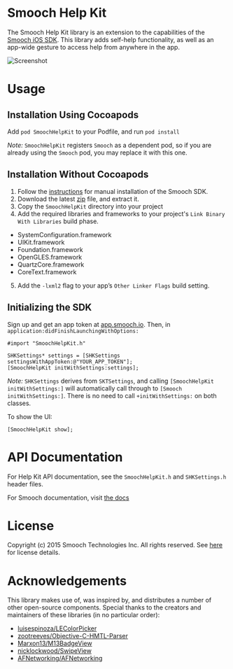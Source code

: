 # Smooch Help Kit

The Smooch Help Kit library is an extension to the capabilities of the [Smooch iOS SDK](https://github.com/smooch/smooch-ios). This library adds self-help functionality, as well as an app-wide gesture to access help from anywhere in the app.

![Screenshot](https://raw.githubusercontent.com/smooch/smooch-helpkit-ios/master/helpkit-demo.gif)

# Usage

## Installation Using Cocoapods

Add `pod SmoochHelpKit` to your Podfile, and run `pod install`

*Note:* `SmoochHelpKit` registers `Smooch` as a dependent pod, so if you are already using the `Smooch` pod, you may replace it with this one.

## Installation Without Cocoapods

1. Follow the [instructions](http://docs.smooch.io/ios/#manual-method) for manual installation of the Smooch SDK.
2. Download the latest [zip](https://github.com/smooch/smooch-helpkit-ios/archive/master.zip) file, and extract it.
3. Copy the `SmoochHelpKit` directory into your project
4. Add the required libraries and frameworks to your project's `Link Binary With Libraries` build phase.
  * SystemConfiguration.framework
  * UIKit.framework
  * Foundation.framework
  * OpenGLES.framework
  * QuartzCore.framework
  * CoreText.framework
5. Add the `-lxml2` flag to your app’s `Other Linker Flags` build setting.

## Initializing the SDK

Sign up and get an app token at [app.smooch.io](https://app.smooch.io). Then, in `application:didFinishLaunchingWithOptions:`

```objc
#import "SmoochHelpKit.h"

SHKSettings* settings = [SHKSettings settingsWithAppToken:@"YOUR_APP_TOKEN"];
[SmoochHelpKit initWithSettings:settings];
```

*Note:* `SHKSettings` derives from `SKTSettings`, and calling `[SmoochHelpKit initWithSettings:]` will automatically call through to `[Smooch initWithSettings:]`. There is no need to call `+initWithSettings:` on both classes.

To show the UI:

```objc
[SmoochHelpKit show];
```

# API Documentation

For Help Kit API documentation, see the `SmoochHelpKit.h` and `SHKSettings.h` header files.

For Smooch documentation, visit [the docs](http://docs.smooch.io)

# License

Copyright (c) 2015 Smooch Technologies Inc.
All rights reserved.
See [here](https://smooch.io/terms.html) for license details.

# Acknowledgements

This library makes use of, was inspired by, and distributes a number of other open-source components. Special thanks to the creators and maintainers of these libraries (in no particular order):

* [luisespinoza/LEColorPicker](https://github.com/luisespinoza/LEColorPicker)
* [zootreeves/Objective-C-HMTL-Parser](https://github.com/zootreeves/Objective-C-HMTL-Parser)
* [Marxon13/M13BadgeView](https://github.com/Marxon13/M13BadgeView)
* [nicklockwood/SwipeView](https://github.com/nicklockwood/SwipeView)
* [AFNetworking/AFNetworking](https://github.com/AFNetworking/AFNetworking)